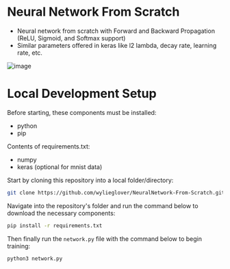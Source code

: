 # Neural Network From Scratch
* Neural network from scratch with Forward and Backward Propagation (ReLU, Sigmoid, and Softmax support)
* Similar parameters offered in keras like l2 lambda, decay rate, learning rate, etc.

![image](https://github.com/wylieglover/NeuralNetwork-From-Scratch/assets/70774631/83eaaefb-d43d-4800-854b-28e80c4a9163)

# Local Development Setup
Before starting, these components must be installed:
- python
- pip

Contents of requirements.txt:
- numpy
- keras (optional for mnist data)

Start by cloning this repository into a local folder/directory:
```sh
git clone https://github.com/wylieglover/NeuralNetwork-From-Scratch.git
```

Navigate into the repository's folder and run the command below to download the necessary components:
```sh
pip install -r requirements.txt
```

Then finally run the ```network.py``` file with the command below to begin training:
```sh
python3 network.py
```
